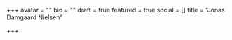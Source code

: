 +++
avatar = ""
bio = ""
draft = true
featured = true
social = []
title = "Jonas Damgaard Nielsen"

+++
